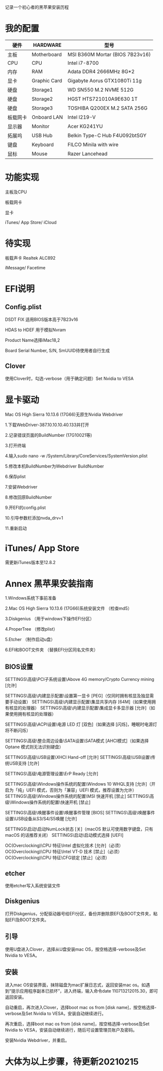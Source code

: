 记录一个初心者的黑苹果安装历程

# 我的配置

| 硬件     | HARDWARE     | 型号                            |
| -------- | ------------ | ------------------------------- |
| 主板     | Motherboard  | MSI B360M Mortar (BIOS 7B23v16) |
| CPU      | CPU          | Intel i7-8700                   |
| 内存     | RAM          | Adata DDR4 2666MHz 8G*2         |
| 显卡     | Graphic Card | Gigabyte Aorus GTX1080Ti 11g    |
| 硬盘     | Storage1     | WD SN550 M.2 NVME 512G          |
| 硬盘     | Storage2     | HGST HTS721010A9E630 1T         |
| 硬盘     | Storage3     | TOSHIBA Q200EX M.2 SATA 256G    |
| 板载网卡 | Onboard LAN  | Intel I219-V                    |
| 显示器   | Monitor      | Acer KG241YU                    |
| 拓展坞   | USB Hub      | Belkin Type-C Hub F4U092btSGY   |
| 键盘     | Keyboard     | FILCO Minila with wire          |
| 鼠标     | Mouse        | Razer Lancehead                 |

# 功能实现

主板及CPU

板载网卡

显卡

iTunes/ App Store/ iCloud

# 待实现

板载声卡 Realtek ALC892

iMessage/ Facetime

# EFI说明

## Config.plist

DSDT FIX 适用BIOS版本高于7B23v16

HDAS to HDEF 用于模拟Nvram

Product Name选择iMac18,2

Board Serial Number, S/N, SmUUID待使用者自行生成

## Clover

使用Clover时，勾选-verbose（用于确定问题）Set Nvidia to VESA

 # 显卡驱动

Mac OS High Sierra 10.13.6 (17G66)无原生Nvidia Webdriver

1.下载WebDriver-387.10.10.10.40.133并打开

2.记录错误页面的BuildNumber (17G10021等)

3.打开终端

4.输入sudo nano -w /System/Library/CoreServices/SystemVersion.plist

5.修改本机BuildNumber为Webdriver BuildNumber

6.保存plist

7.安装Webdriver

8.修改回原BuildNumber

9.开EFI的config.plist

10.引导参数栏添加nvda_drv=1

11.重新启动

# iTunes/ App Store

需更新iTunes版本至12.8.2

# Annex 黑苹果安装指南

1.Windows系统下事前准备

2.Mac OS High Sierra 10.13.6 (17G66)系统安装文件 （检查md5）

3.Diskgenius （用于windows下操作EFI分区）

4.ProperTree （修改plist）

5.Etcher （制作启动u盘）

6.EFI和BOOT文件夹 （替换EFI分区同名文件夹）

## BIOS设置

SETTINGS\高级\PCI子系统设置\Above 4G memory/Crypto Currency mining [允许]

SETTINGS\高级\内建显示配置\设置第一显卡 [PEG]（仅同时拥有核显及独显需要手动设置） SETTINGS\高级\内建显示配置\集显共享内存 [64M]（如果使用拥有核显的处理器） SETTINGS\高级\内建显示配置\集成显卡多显示器 [允许]（如果使用拥有核显的处理器）

SETTINGS\高级\ACPI设置\电源 LED 灯 [双色]（如果选择 [闪烁]，睡眠时电源灯将不断闪烁）

SETTINGS\高级\整合周边设备\SATA设置\SATA模式 [AHCI模式]（如果选择 Optane 模式则无法识别硬盘）

SETTINGS\高级\USB设置\XHCI Hand-off [允许] SETTINGS\高级\USB设置\传统USB支持 [允许]

SETTINGS\高级\电源管理设置\ErP Ready [允许]

SETTINGS\高级\Windows操作系统的配置\Windows 10 WHQL支持 [允许]（开启为「纯」UEFI 模式，否则为「兼容」UEFI 模式，推荐设置为允许） SETTINGS\高级\Windows操作系统的配置\MSI 快速开机 [禁止] SETTINGS\高级\Windows操作系统的配置\快速开机 [禁止]

SETTINGS\高级\唤醒事件设置\唤醒事件管理 [BIOS] SETTINGS\高级\唤醒事件设置\USB设备从S3/S4/S5唤醒 [允许]

SETTINGS\启动\启动NumLock状态 [关]（macOS 默认可使用数字键盘，只有 macOS 的话推荐关闭） SETTINGS\启动\启动模式选择 [UEFI]

OC(Overclocking)\CPU 特征\Intel 虚拟化技术 [允许]（必须） OC(Overclocking)\CPU 特征\Intel VT-D 技术 [禁止]（必须） OC(Overclocking)\CPU 特征\CFG锁定 [禁止]（必须）

## etcher

使用etcher写入系统安装文件

## Diskgenius

打开Diskgenius，分配驱动器号给EFI分区，备份并删除原EFI及BOOT文件夹，粘贴EFI及BOOT文件夹。

## 引导

使用U盘进入Clover，选择从U盘安装mac OS，按空格选择-verbose及Set Nvidia to VESA。

## 安装

进入mac OS安装界面，抹除磁盘为mac扩展日志式，返回安装mac os。如遇到“提示应用程序副本已损坏”，进入终端，输入命令date 110713212015.30，即可返回安装。

自动重启，再次进入Clover，选择boot mac os from [disk name]，按空格选择-verbose及Set Nvidia to VESA，安装自动继续进行。

再次重启，选择boot mac os from [disk name]，按空格选择-verbose及Set Nvidia to VESA，安装自动继续进行，随后可设置管理员账户及密码。

安装Nvidia Webdriver，并重启。

# 大体为以上步骤，待更新20210215









